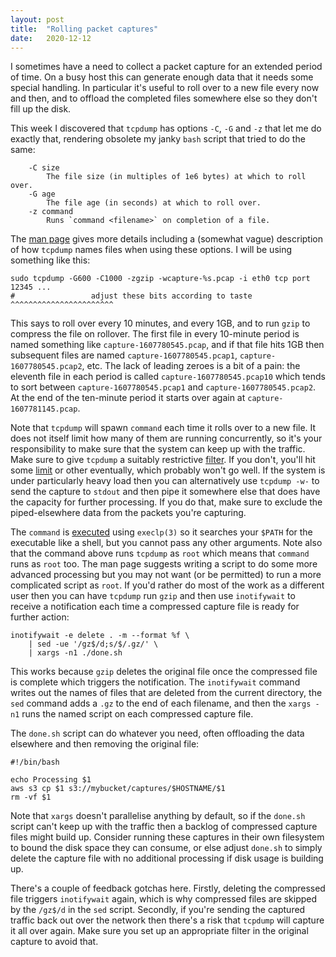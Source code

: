 ```yaml
---
layout: post
title:  "Rolling packet captures"
date:   2020-12-12
---
```


I sometimes have a need to collect a packet capture for an extended period of
time. On a busy host this can generate enough data that it needs some special
handling. In particular it's useful to roll over to a new file every now and
then, and to offload the completed files somewhere else so they don't fill up
the disk.

This week I discovered that `tcpdump` has options `-C`, `-G` and `-z` that let
me do exactly that, rendering obsolete my janky `bash` script that tried to do
the same:

```
    -C size
        The file size (in multiples of 1e6 bytes) at which to roll over.
    -G age
        The file age (in seconds) at which to roll over.
    -z command
        Runs `command <filename>` on completion of a file.
```

The [man page](https://www.tcpdump.org/manpages/tcpdump.1.html) gives more
details including a (somewhat vague) description of how `tcpdump` names files
when using these options. I will be using something like this:

```
sudo tcpdump -G600 -C1000 -zgzip -wcapture-%s.pcap -i eth0 tcp port 12345 ...
#                 adjust these bits according to taste ^^^^^^^^^^^^^^^^^^^^^^^
```

This says to roll over every 10 minutes, and every 1GB, and to run `gzip` to
compress the file on rollover. The first file in every 10-minute period is
named something like `capture-1607780545.pcap`, and if that file hits 1GB then
subsequent files are named `capture-1607780545.pcap1`,
`capture-1607780545.pcap2`, etc. The lack of leading zeroes is a bit of a pain:
the eleventh file in each period is called `capture-1607780545.pcap10` which
tends to sort between `capture-1607780545.pcap1` and
`capture-1607780545.pcap2`. At the end of the ten-minute period it starts over
again at `capture-1607781145.pcap`.

Note that `tcpdump` will spawn `command` each time it rolls over to a new file.
It does not itself limit how many of them are running concurrently, so it's
your responsibility to make sure that the system can keep up with the traffic.
Make sure to give `tcpdump` a suitably restrictive
[filter](https://www.tcpdump.org/manpages/pcap-filter.7.html). If you don't,
you'll hit some [limit](https://github.com/lorin/awesome-limits) or other
eventually, which probably won't go well. If the system is under particularly
heavy load then you can alternatively use `tcpdump -w-` to send the capture to
`stdout` and then pipe it somewhere else that does have the capacity for
further processing. If you do that, make sure to exclude the piped-elsewhere
data from the packets you're capturing.

The `command` is
[executed](https://github.com/the-tcpdump-group/tcpdump/blob/a0e19c0caef95fdcbace674de91e7c181d3bc866/tcpdump.c#L2806)
using `execlp(3)` so it searches your `$PATH` for the executable like a shell,
but you cannot pass any other arguments. Note also that the command above runs
`tcpdump` as `root` which means that `command` runs as `root` too.  The man
page suggests writing a script to do some more advanced processing but you may
not want (or be permitted) to run a more complicated script as `root`. If you'd
rather do most of the work as a different user then you can have `tcpdump` run
`gzip` and then use `inotifywait` to receive a notification each time a
compressed capture file is ready for further action:

```
inotifywait -e delete . -m --format %f \
    | sed -ue '/gz$/d;s/$/.gz/' \
    | xargs -n1 ./done.sh
```

This works because `gzip` deletes the original file once the compressed file is
complete which triggers the notification. The `inotifywait` command writes out
the names of files that are deleted from the current directory, the `sed`
command adds a `.gz` to the end of each filename, and then the `xargs -n1` runs
the named script on each compressed capture file.

The `done.sh` script can do whatever you need, often offloading the data
elsewhere and then removing the original file:

```
#!/bin/bash

echo Processing $1
aws s3 cp $1 s3://mybucket/captures/$HOSTNAME/$1
rm -vf $1
```

Note that `xargs` doesn't parallelise anything by default, so if the `done.sh`
script can't keep up with the traffic then a backlog of compressed capture
files might build up. Consider running these captures in their own filesystem
to bound the disk space they can consume, or else adjust `done.sh` to simply
delete the capture file with no additional processing if disk usage is building
up.

There's a couple of feedback gotchas here. Firstly, deleting the compressed
file triggers `inotifywait` again, which is why compressed files are skipped by
the `/gz$/d` in the `sed` script. Secondly, if you're sending the captured
traffic back out over the network then there's a risk that `tcpdump` will
capture it all over again. Make sure you set up an appropriate filter in the
original capture to avoid that.
